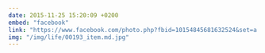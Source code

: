 ```yaml
---
date: 2015-11-25 15:20:09 +0200
embed: "facebook"
link: "https://www.facebook.com/photo.php?fbid=10154845681632524&set=a.495259662523.270639.558382523&type=3"
img: "/img/life/00193_item.md.jpg"
---
```

